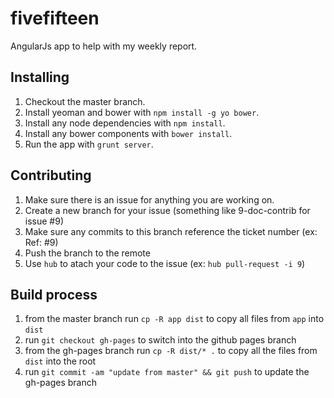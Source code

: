 fivefifteen
===========

AngularJs app to help with my weekly report.


## Installing

1. Checkout the master branch.
1. Install yeoman and bower with `npm install -g yo bower`.
1. Install any node dependencies with `npm install`.
1. Install any bower components with `bower install`.
1. Run the app with `grunt server`.

## Contributing

1. Make sure there is an issue for anything you are working on.
1. Create a new branch for your issue (something like 9-doc-contrib for issue #9)
1. Make sure any commits to this branch reference the ticket number (ex: Ref: #9)
1. Push the branch to the remote
1. Use `hub` to atach your code to the issue (ex: `hub pull-request -i 9`)


## Build process

1. from the master branch run `cp -R app dist` to copy all files from `app` into `dist`
1. run `git checkout gh-pages` to switch into the github pages branch
1. from the gh-pages branch run `cp -R dist/* .` to copy all the files from `dist` into the root
1. run `git commit -am "update from master" && git push` to update the gh-pages branch
